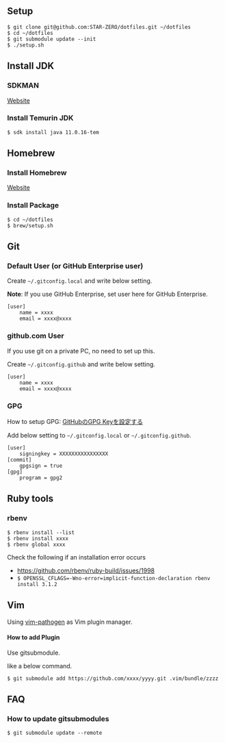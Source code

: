 ## Setup

```
$ git clone git@github.com:STAR-ZERO/dotfiles.git ~/dotfiles
$ cd ~/dotfiles
$ git submodule update --init
$ ./setup.sh
```

## Install JDK

### SDKMAN

[Website](https://sdkman.io/)

### Install Temurin JDK

```
$ sdk install java 11.0.16-tem
```

## Homebrew

### Install Homebrew

[Website](http://brew.sh/)

### Install Package

```
$ cd ~/dotfiles
$ brew/setup.sh
```

## Git

### Default User (or GitHub Enterprise user)

Create `~/.gitconfig.local` and write below setting.

**Note**: If you use GitHub Enterprise, set user here for GitHub Enterprise.

```
[user]
	name = xxxx
	email = xxxx@xxxx
```

### github.com User

If you use git on a private PC, no need to set up this.

Create `~/.gitconfig.github` and write below setting.

```
[user]
	name = xxxx
	email = xxxx@xxxx
```

### GPG

How to setup GPG: [GitHubのGPG Keyを設定する](https://medium.com/@star_zero/github%E3%81%AEgpg-key%E3%82%92%E8%A8%AD%E5%AE%9A%E3%81%99%E3%82%8B-70e22874e533)

Add below setting to `~/.gitconfig.local` or `~/.gitconfig.github`.

```
[user]
	signingkey = XXXXXXXXXXXXXXXX
[commit]
	gpgsign = true
[gpg]
	program = gpg2
```

## Ruby tools

### rbenv

```
$ rbenv install --list
$ rbenv install xxxx
$ rbenv global xxxx
```

Check the following if an installation error occurs
- https://github.com/rbenv/ruby-build/issues/1998
- `$ OPENSSL_CFLAGS=-Wno-error=implicit-function-declaration rbenv install 3.1.2`

## Vim

Using [vim-pathogen](https://github.com/tpope/vim-pathogen) as Vim plugin manager.

#### How to add Plugin

Use gitsubmodule.

like a below command.

```
$ git submodule add https://github.com/xxxx/yyyy.git .vim/bundle/zzzz
```

## FAQ

### How to update gitsubmodules

```
$ git submodule update --remote
```
